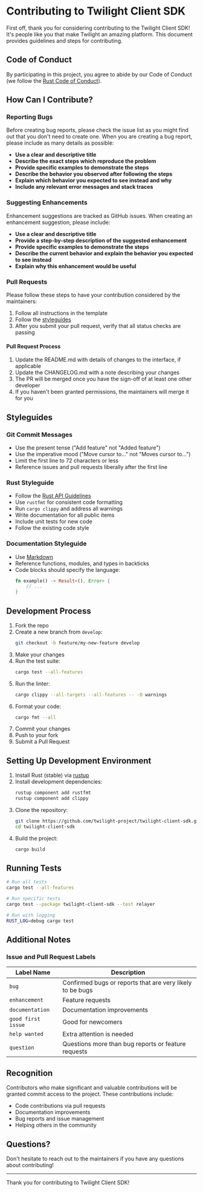 # Contributing to Twilight Client SDK

First off, thank you for considering contributing to the Twilight Client SDK! It's people like you that make Twilight an amazing platform. This document provides guidelines and steps for contributing.

## Code of Conduct

By participating in this project, you agree to abide by our Code of Conduct (we follow the [Rust Code of Conduct](https://www.rust-lang.org/policies/code-of-conduct)).

## How Can I Contribute?

### Reporting Bugs

Before creating bug reports, please check the issue list as you might find out that you don't need to create one. When you are creating a bug report, please include as many details as possible:

* **Use a clear and descriptive title**
* **Describe the exact steps which reproduce the problem**
* **Provide specific examples to demonstrate the steps**
* **Describe the behavior you observed after following the steps**
* **Explain which behavior you expected to see instead and why**
* **Include any relevant error messages and stack traces**

### Suggesting Enhancements

Enhancement suggestions are tracked as GitHub issues. When creating an enhancement suggestion, please include:

* **Use a clear and descriptive title**
* **Provide a step-by-step description of the suggested enhancement**
* **Provide specific examples to demonstrate the steps**
* **Describe the current behavior and explain the behavior you expected to see instead**
* **Explain why this enhancement would be useful**

### Pull Requests

Please follow these steps to have your contribution considered by the maintainers:

1. Follow all instructions in the template
2. Follow the [styleguides](#styleguides)
3. After you submit your pull request, verify that all status checks are passing

#### Pull Request Process

1. Update the README.md with details of changes to the interface, if applicable
2. Update the CHANGELOG.md with a note describing your changes
3. The PR will be merged once you have the sign-off of at least one other developer
4. If you haven't been granted permissions, the maintainers will merge it for you

## Styleguides

### Git Commit Messages

* Use the present tense ("Add feature" not "Added feature")
* Use the imperative mood ("Move cursor to..." not "Moves cursor to...")
* Limit the first line to 72 characters or less
* Reference issues and pull requests liberally after the first line

### Rust Styleguide

* Follow the [Rust API Guidelines](https://rust-lang.github.io/api-guidelines/)
* Use `rustfmt` for consistent code formatting
* Run `cargo clippy` and address all warnings
* Write documentation for all public items
* Include unit tests for new code
* Follow the existing code style

### Documentation Styleguide

* Use [Markdown](https://guides.github.com/features/mastering-markdown/)
* Reference functions, modules, and types in backticks
* Code blocks should specify the language:
    ```rust
    fn example() -> Result<(), Error> {
        // ...
    }
    ```

## Development Process

1. Fork the repo
2. Create a new branch from `develop`:
   ```bash
   git checkout -b feature/my-new-feature develop
   ```
3. Make your changes
4. Run the test suite:
   ```bash
   cargo test --all-features
   ```
5. Run the linter:
   ```bash
   cargo clippy --all-targets --all-features -- -D warnings
   ```
6. Format your code:
   ```bash
   cargo fmt --all
   ```
7. Commit your changes
8. Push to your fork
9. Submit a Pull Request

## Setting Up Development Environment

1. Install Rust (stable) via [rustup](https://rustup.rs/)
2. Install development dependencies:
   ```bash
   rustup component add rustfmt
   rustup component add clippy
   ```
3. Clone the repository:
   ```bash
   git clone https://github.com/twilight-project/twilight-client-sdk.git
   cd twilight-client-sdk
   ```
4. Build the project:
   ```bash
   cargo build
   ```

## Running Tests

```bash
# Run all tests
cargo test --all-features

# Run specific tests
cargo test --package twilight-client-sdk --test relayer

# Run with logging
RUST_LOG=debug cargo test
```

## Additional Notes

### Issue and Pull Request Labels

| Label Name | Description |
|------------|-------------|
| `bug` | Confirmed bugs or reports that are very likely to be bugs |
| `enhancement` | Feature requests |
| `documentation` | Documentation improvements |
| `good first issue` | Good for newcomers |
| `help wanted` | Extra attention is needed |
| `question` | Questions more than bug reports or feature requests |

## Recognition

Contributors who make significant and valuable contributions will be granted commit access to the project. These contributions include:

* Code contributions via pull requests
* Documentation improvements
* Bug reports and issue management
* Helping others in the community

## Questions?

Don't hesitate to reach out to the maintainers if you have any questions about contributing!

---

Thank you for contributing to Twilight Client SDK! 
